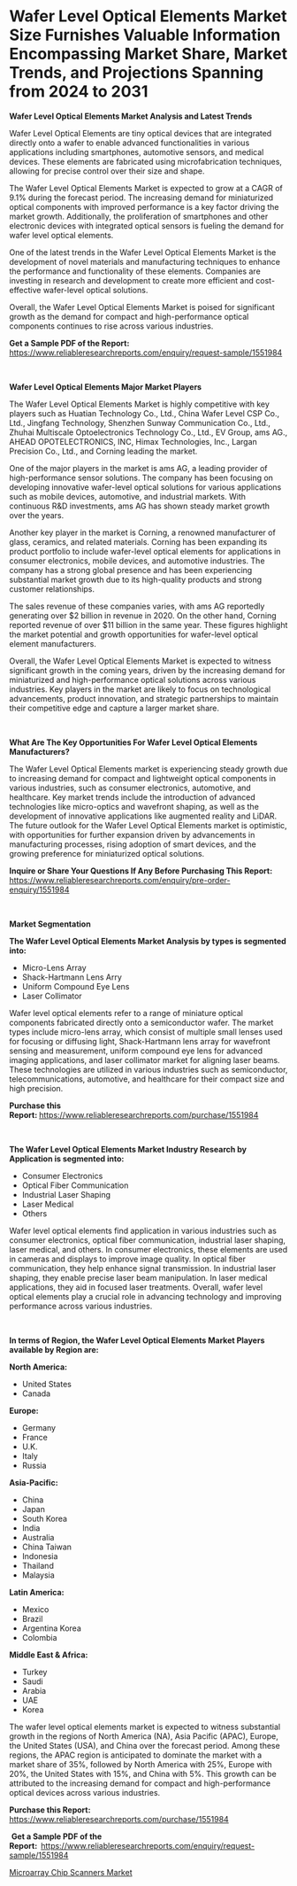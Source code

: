 <p><h1>Wafer Level Optical Elements Market Size Furnishes Valuable Information Encompassing Market Share, Market Trends, and Projections Spanning from 2024 to 2031</h1></p><p><strong>Wafer Level Optical Elements Market Analysis and Latest Trends</strong></p>
<p><p>Wafer Level Optical Elements are tiny optical devices that are integrated directly onto a wafer to enable advanced functionalities in various applications including smartphones, automotive sensors, and medical devices. These elements are fabricated using microfabrication techniques, allowing for precise control over their size and shape.</p><p>The Wafer Level Optical Elements Market is expected to grow at a CAGR of 9.1% during the forecast period. The increasing demand for miniaturized optical components with improved performance is a key factor driving the market growth. Additionally, the proliferation of smartphones and other electronic devices with integrated optical sensors is fueling the demand for wafer level optical elements.</p><p>One of the latest trends in the Wafer Level Optical Elements Market is the development of novel materials and manufacturing techniques to enhance the performance and functionality of these elements. Companies are investing in research and development to create more efficient and cost-effective wafer-level optical solutions.</p><p>Overall, the Wafer Level Optical Elements Market is poised for significant growth as the demand for compact and high-performance optical components continues to rise across various industries.</p></p>
<p><strong>Get a Sample PDF of the Report:&nbsp;</strong> <a href="https://www.reliableresearchreports.com/enquiry/request-sample/1551984">https://www.reliableresearchreports.com/enquiry/request-sample/1551984</a></p>
<p>&nbsp;</p>
<p><strong>Wafer Level Optical Elements Major Market Players</strong></p>
<p><p>The Wafer Level Optical Elements Market is highly competitive with key players such as Huatian Technology Co., Ltd., China Wafer Level CSP Co., Ltd., Jingfang Technology, Shenzhen Sunway Communication Co., Ltd., Zhuhai Multiscale Optoelectronics Technology Co., Ltd., EV Group, ams AG., AHEAD OPOTELECTRONICS, INC, Himax Technologies, Inc., Largan Precision Co., Ltd., and Corning leading the market.</p><p>One of the major players in the market is ams AG, a leading provider of high-performance sensor solutions. The company has been focusing on developing innovative wafer-level optical solutions for various applications such as mobile devices, automotive, and industrial markets. With continuous R&D investments, ams AG has shown steady market growth over the years.</p><p>Another key player in the market is Corning, a renowned manufacturer of glass, ceramics, and related materials. Corning has been expanding its product portfolio to include wafer-level optical elements for applications in consumer electronics, mobile devices, and automotive industries. The company has a strong global presence and has been experiencing substantial market growth due to its high-quality products and strong customer relationships.</p><p>The sales revenue of these companies varies, with ams AG reportedly generating over $2 billion in revenue in 2020. On the other hand, Corning reported revenue of over $11 billion in the same year. These figures highlight the market potential and growth opportunities for wafer-level optical element manufacturers.</p><p>Overall, the Wafer Level Optical Elements Market is expected to witness significant growth in the coming years, driven by the increasing demand for miniaturized and high-performance optical solutions across various industries. Key players in the market are likely to focus on technological advancements, product innovation, and strategic partnerships to maintain their competitive edge and capture a larger market share.</p></p>
<p>&nbsp;</p>
<p><strong>What Are The Key Opportunities For Wafer Level Optical Elements Manufacturers?</strong></p>
<p><p>The Wafer Level Optical Elements market is experiencing steady growth due to increasing demand for compact and lightweight optical components in various industries, such as consumer electronics, automotive, and healthcare. Key market trends include the introduction of advanced technologies like micro-optics and wavefront shaping, as well as the development of innovative applications like augmented reality and LiDAR. The future outlook for the Wafer Level Optical Elements market is optimistic, with opportunities for further expansion driven by advancements in manufacturing processes, rising adoption of smart devices, and the growing preference for miniaturized optical solutions.</p></p>
<p><strong>Inquire or Share Your Questions If Any Before Purchasing This Report:</strong> <a href="https://www.reliableresearchreports.com/enquiry/pre-order-enquiry/1551984">https://www.reliableresearchreports.com/enquiry/pre-order-enquiry/1551984</a></p>
<p>&nbsp;</p>
<p><strong>Market Segmentation</strong></p>
<p><strong>The Wafer Level Optical Elements Market Analysis by types is segmented into:</strong></p>
<p><ul><li>Micro-Lens Array</li><li>Shack-Hartmann Lens Arry</li><li>Uniform Compound Eye Lens</li><li>Laser Collimator</li></ul></p>
<p><p>Wafer level optical elements refer to a range of miniature optical components fabricated directly onto a semiconductor wafer. The market types include micro-lens array, which consist of multiple small lenses used for focusing or diffusing light, Shack-Hartmann lens array for wavefront sensing and measurement, uniform compound eye lens for advanced imaging applications, and laser collimator market for aligning laser beams. These technologies are utilized in various industries such as semiconductor, telecommunications, automotive, and healthcare for their compact size and high precision.</p></p>
<p><strong>Purchase this Report:&nbsp;</strong><a href="https://www.reliableresearchreports.com/purchase/1551984">https://www.reliableresearchreports.com/purchase/1551984</a></p>
<p>&nbsp;</p>
<p><strong>The Wafer Level Optical Elements Market Industry Research by Application is segmented into:</strong></p>
<p><ul><li>Consumer Electronics</li><li>Optical Fiber Communication</li><li>Industrial Laser Shaping</li><li>Laser Medical</li><li>Others</li></ul></p>
<p><p>Wafer level optical elements find application in various industries such as consumer electronics, optical fiber communication, industrial laser shaping, laser medical, and others. In consumer electronics, these elements are used in cameras and displays to improve image quality. In optical fiber communication, they help enhance signal transmission. In industrial laser shaping, they enable precise laser beam manipulation. In laser medical applications, they aid in focused laser treatments. Overall, wafer level optical elements play a crucial role in advancing technology and improving performance across various industries.</p></p>
<p>&nbsp;</p>
<p><strong>In terms of Region, the Wafer Level Optical Elements Market Players available by Region are:</strong></p>
<p>
    <p> <strong> North America: </strong>
        <ul>
            <li>United States</li>
            <li>Canada</li>
        </ul>
        </p> 
    <p> <strong> Europe: </strong>
        <ul>
            <li>Germany</li>
            <li>France</li>
            <li>U.K.</li>
            <li>Italy</li>
            <li>Russia</li>
        </ul>
        </p> 
    <p> <strong> Asia-Pacific: </strong>
        <ul>
            <li>China</li>
            <li>Japan</li>
            <li>South Korea</li>
            <li>India</li>
            <li>Australia</li>
            <li>China Taiwan</li>
            <li>Indonesia</li>
            <li>Thailand</li>
            <li>Malaysia</li>
        </ul>
        </p> 
    <p> <strong> Latin America: </strong>
        <ul>
            <li>Mexico</li>
            <li>Brazil</li>
            <li>Argentina Korea</li>
            <li>Colombia</li>
        </ul>
        </p> 
    <p> <strong> Middle East & Africa: </strong>
        <ul>
            <li>Turkey</li>
            <li>Saudi</li>
            <li>Arabia</li>
            <li>UAE</li>
            <li>Korea</li>
        </ul>
    </p>
    </p>
<p><p>The wafer level optical elements market is expected to witness substantial growth in the regions of North America (NA), Asia Pacific (APAC), Europe, the United States (USA), and China over the forecast period. Among these regions, the APAC region is anticipated to dominate the market with a market share of 35%, followed by North America with 25%, Europe with 20%, the United States with 15%, and China with 5%. This growth can be attributed to the increasing demand for compact and high-performance optical devices across various industries.</p></p>
<p><strong>Purchase this Report: </strong><a href="https://www.reliableresearchreports.com/purchase/1551984">https://www.reliableresearchreports.com/purchase/1551984</a></p>
<p>&nbsp;<strong>Get a Sample PDF of the Report:&nbsp;&nbsp;</strong><a href="https://www.reliableresearchreports.com/enquiry/request-sample/1551984">https://www.reliableresearchreports.com/enquiry/request-sample/1551984</a></p>
<p><strong></strong></p>
<p><p><a href="https://github.com/ashepherd82/Market-Research-Report-List-3/blob/main/microarray-chip-scanners-market.md">Microarray Chip Scanners Market</a></p></p>